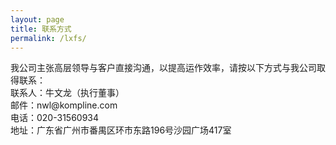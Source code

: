 ```yaml
---
layout: page
title: 联系方式
permalink: /lxfs/
---
```

<div>
我公司主张高层领导与客户直接沟通，以提高运作效率，请按以下方式与我公司取得联系：
</div>

<div>
联系人：牛文龙（执行董事）
</div>

<div>
邮件：nwl@kompline.com
</div>

<div>
电话：020-31560934
</div>

<div>
地址：广东省广州市番禺区环市东路196号沙园广场417室
</div>

